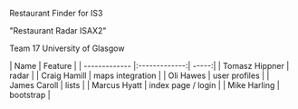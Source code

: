 Restaurant Finder for IS3

"Restaurant Radar ISAX2"

Team 17
University of Glasgow

| Name | Feature |
| ------------- |:-------------:| -----:|
| Tomasz Hippner | radar |
| Craig Hamill | maps integration |
| Oli Hawes | user profiles |
| James Caroll | lists |
| Marcus Hyatt | index page / login |
| Mike Harling | bootstrap |



